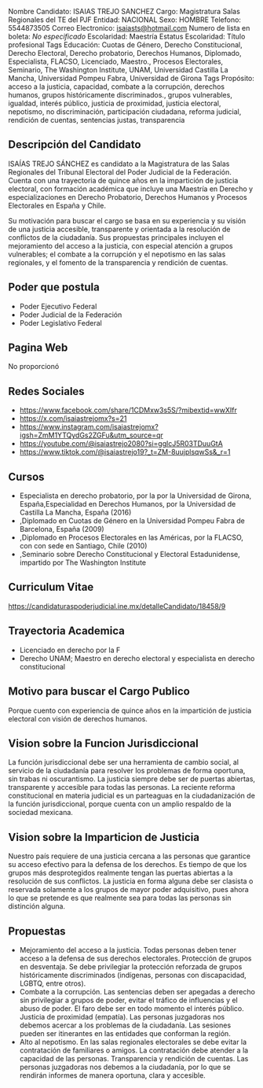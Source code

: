 Nombre Candidato: ISAIAS TREJO SANCHEZ
Cargo: Magistratura Salas Regionales del TE del PJF
Entidad: NACIONAL
Sexo: HOMBRE
Telefono: 5544873505
Correo Electronico: isaiasts@hotmail.com
Numero de lista en boleta: *No especificado*
Escolaridad: Maestría
Estatus Escolaridad: Título profesional
Tags Educación: Cuotas de Género, Derecho Constitucional, Derecho Electoral, Derecho probatorio, Derechos Humanos, Diplomado, Especialista, FLACSO, Licenciado, Maestro., Procesos Electorales, Seminario, The Washington Institute, UNAM, Universidad Castilla La Mancha, Universidad Pompeu Fabra, Universidad de Girona
Tags Propósito: acceso a la justicia, capacidad, combate a la corrupción, derechos humanos, grupos históricamente discriminados., grupos vulnerables, igualdad, interés público, justicia de proximidad, justicia electoral, nepotismo, no discriminación, participación ciudadana, reforma judicial, rendición de cuentas, sentencias justas, transparencia


## Descripción del Candidato 

ISAÍAS TREJO SÁNCHEZ es candidato a la Magistratura de las Salas Regionales del Tribunal Electoral del Poder Judicial de la Federación. Cuenta con una trayectoria de quince años en la impartición de justicia electoral, con formación académica que incluye una Maestría en Derecho y especializaciones en Derecho Probatorio, Derechos Humanos y Procesos Electorales en España y Chile.

Su motivación para buscar el cargo se basa en su experiencia y su visión de una justicia accesible, transparente y orientada a la resolución de conflictos de la ciudadanía. Sus propuestas principales incluyen el mejoramiento del acceso a la justicia, con especial atención a grupos vulnerables; el combate a la corrupción y el nepotismo en las salas regionales, y el fomento de la transparencia y rendición de cuentas.


## Poder que postula

- Poder Ejecutivo Federal
- Poder Judicial de la Federación
- Poder Legislativo Federal


## Pagina Web

No proporcionó


## Redes Sociales

- https://www.facebook.com/share/1CDMxw3s5S/?mibextid=wwXIfr
- https://x.com/isaiastrejomx?s=21
- https://www.instagram.com/isaiastrejomx?igsh=ZmM1YTQydGs2ZGFu&utm_source=qr
- https://youtube.com/@isaiastrejo2080?si=gglcJ5R03TDuuGtA
- https://www.tiktok.com/@isaiastrejo19?_t=ZM-8uujplsqwSs&_r=1


## Cursos

- Especialista en derecho probatorio, por la por la Universidad de Girona, España,Especialidad en Derechos Humanos, por la Universidad de Castilla La Mancha, España (2016)
- ,Diplomado en Cuotas de Género en la Universidad Pompeu Fabra de Barcelona, España (2009)
- ,Diplomado en Procesos Electorales en las Américas, por la FLACSO, con con sede en Santiago, Chile (2010)
- ,Seminario sobre Derecho Constitucional y Electoral Estadunidense, impartido por The Washington  Institute


## Curriculum Vitae

https://candidaturaspoderjudicial.ine.mx/detalleCandidato/18458/9


## Trayectoria Academica

- Licenciado en derecho por la F
- Derecho   UNAM; Maestro en derecho electoral y especialista en derecho constitucional


## Motivo para buscar el Cargo Publico

Porque cuento con experiencia de quince años en la impartición de justicia electoral con visión de derechos humanos.


## Vision sobre la Funcion Jurisdiccional

La función jurisdiccional debe ser una herramienta de cambio social, al servicio de la ciudadanía para resolver los problemas de forma oportuna, sin trabas ni oscurantismo. La justicia siempre debe ser de puertas abiertas, transparente y accesible para todas las personas. La reciente reforma constitucional en materia judicial es un parteaguas en la ciudadanización de la función jurisdiccional, porque cuenta con un amplio respaldo de la sociedad mexicana.


## Vision sobre la Imparticion de Justicia

Nuestro país requiere de una justicia cercana a las personas que garantice su acceso efectivo para la defensa de los derechos. Es tiempo de que los grupos más desprotegidos realmente tengan las puertas abiertas a la resolución de sus conflictos. La justicia en forma alguna debe ser clasista o reservada solamente a los grupos de mayor poder adquisitivo, pues ahora lo que se pretende es que realmente sea para todas las personas sin distinción alguna.


## Propuestas

- Mejoramiento del acceso a la justicia. Todas personas deben tener acceso a la defensa de sus derechos electorales. Protección de grupos en desventaja. Se debe privilegiar la protección reforzada de grupos históricamente discriminados (indígenas, personas con discapacidad, LGBTQ, entre otros).
- Combate a la corrupción. Las sentencias deben ser apegadas a derecho sin privilegiar a grupos de poder, evitar el tráfico de influencias y el abuso de poder. El faro debe ser en todo momento el interés público. Justicia de proximidad (empatía). Las personas juzgadoras nos debemos acercar a los problemas de la ciudadanía. Las sesiones pueden ser itinerantes en las entidades que conforman la región.
- Alto al nepotismo. En las salas regionales electorales se debe evitar la contratación de familiares o amigos. La contratación debe atender a la capacidad de las personas. Transparencia y rendición de cuentas. Las personas juzgadoras nos debemos a la ciudadanía, por lo que se rendirán informes de manera oportuna, clara y accesible.


